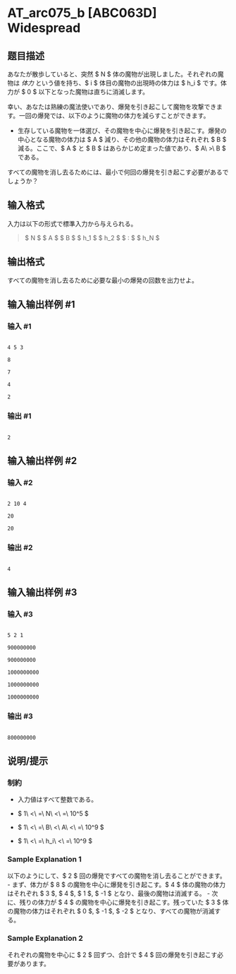 # AT_arc075_b [ABC063D] Widespread

## 题目描述

[problemUrl]: https://atcoder.jp/contests/abc063/tasks/arc075_b

あなたが散歩していると、突然 $ N $ 体の魔物が出現しました。それぞれの魔物は *体力* という値を持ち、$ i $ 体目の魔物の出現時の体力は $ h_i $ です。体力が $ 0 $ 以下となった魔物は直ちに消滅します。

幸い、あなたは熟練の魔法使いであり、爆発を引き起こして魔物を攻撃できます。一回の爆発では、以下のように魔物の体力を減らすことができます。

- 生存している魔物を一体選び、その魔物を中心に爆発を引き起こす。爆発の中心となる魔物の体力は $ A $ 減り、その他の魔物の体力はそれぞれ $ B $ 減る。ここで、$ A $ と $ B $ はあらかじめ定まった値であり、$ A\ >\ B $ である。

すべての魔物を消し去るためには、最小で何回の爆発を引き起こす必要があるでしょうか？

## 输入格式

入力は以下の形式で標準入力から与えられる。

> $ N $ $ A $ $ B $ $ h_1 $ $ h_2 $ $ : $ $ h_N $

## 输出格式

すべての魔物を消し去るために必要な最小の爆発の回数を出力せよ。

## 输入输出样例 #1

### 输入 #1

```
4 5 3
8
7
4
2
```

### 输出 #1

```
2
```

## 输入输出样例 #2

### 输入 #2

```
2 10 4
20
20
```

### 输出 #2

```
4
```

## 输入输出样例 #3

### 输入 #3

```
5 2 1
900000000
900000000
1000000000
1000000000
1000000000
```

### 输出 #3

```
800000000
```

## 说明/提示

### 制約

- 入力値はすべて整数である。
- $ 1\ <\ =\ N\ <\ =\ 10^5 $
- $ 1\ <\ =\ B\ <\ A\ <\ =\ 10^9 $
- $ 1\ <\ =\ h_i\ <\ =\ 10^9 $

### Sample Explanation 1

以下のようにして、$ 2 $ 回の爆発ですべての魔物を消し去ることができます。 - まず、体力が $ 8 $ の魔物を中心に爆発を引き起こす。$ 4 $ 体の魔物の体力はそれぞれ $ 3 $, $ 4 $, $ 1 $, $ -1 $ となり、最後の魔物は消滅する。 - 次に、残りの体力が $ 4 $ の魔物を中心に爆発を引き起こす。残っていた $ 3 $ 体の魔物の体力はそれぞれ $ 0 $, $ -1 $, $ -2 $ となり、すべての魔物が消滅する。

### Sample Explanation 2

それぞれの魔物を中心に $ 2 $ 回ずつ、合計で $ 4 $ 回の爆発を引き起こす必要があります。